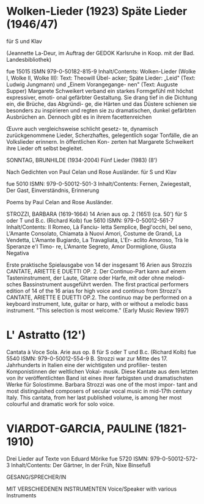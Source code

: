 # Wolken-Lieder (1923) Späte Lieder (1946/47)

für S und Klav

(Jeannette La-Deur, im Auftrag der GEDOK Karlsruhe in Koop. mit der Bad. Landesbibliothek)

fue 15015 ISMN 979-0-50182-815-9 Inhalt/Contents: Wolken-Lieder (Wolke I, Wolke II, Wolke III): Text: Theowill Übel- acker; Späte Lieder: „Leid" (Text: Ludwig Jungmann) und „Einem Vorangegange- nen" (Text: Auguste Supper) Margarete Schweikert verband ein starkes Formgefühl mit höchst expressiver, emoti- onal gefärbter Gestaltung. Sie drang tief in die Dichtung ein, die Brüche, das Abgründi- ge, die Härten und das Düstere schienen sie besonders zu inspirieren und regten sie zu dramatischen, dunkel gefärbten Ausbrüchen an. Dennoch gibt es in ihrem facettenreichen

Œuvre auch vergleichsweise schlicht gesetz- te, dynamisch zurückgenommene Lieder, Scherzhaftes, gelegentlich sogar Tonfälle, die an Volkslieder erinnern. In öffentlichen Kon- zerten hat Margarete Schweikert ihre Lieder oft selbst begleitet.

SONNTAG, BRUNHILDE (1934-2004) Fünf Lieder (1983) (8')

Nach Gedichten von Paul Celan und Rose Ausländer. für S und Klav

fue 5010 ISMN: 979-0-50012-501-3 Inhalt/Contents: Fernen, Zwiegestalt, Der Gast, Einverständnis, Erinnerung

Poems by Paul Celan and Rose Ausländer.

STROZZI, BARBARA (1619-1664) 14 Arien aus op. 2 (1651) (ca. 50') für S oder T und B.c. (Richard Kolb) fue 5610 ISMN: 979-0-50012-561-7 Inhalt/Contents: II Romeo, Là Fanciu- letta Semplice, Begl'occhi, bel seno, L'Amante Consolato, Chiamata à Nuovi Amori, Costume de Grandi, La Vendetta, L'Amante Bugiardo, La Travagliata, L'Er- aclito Amoroso, Trà le Speranze e'l Timo- re, L'Amante Segreto, Amor Dormiglione, Giusta Negativa

Erste praktische Spielausgabe von 14 der insgesamt 16 Arien aus Strozzis CANTATE, ARIETTE E DUETTI OP. 2. Der Continuo-Part kann auf einem Tasteninstrument, der Laute, Gitarre oder Harfe, mit oder ohne melodi- sches Bassinstrument ausgeführt werden. The first practical performers edition of 14 of the 16 arias for high voice and continuo from Strozzi's CANTATE, ARIETTE E DUETTI OP.2. The continuo may be performed on a keyboard instrument, lute, guitar or harp, with or without a melodic bass instrument. "This selection is most welcome." (Early Music Review 1997)

# L' Astratto (12')

Cantata à Voce Sola. Arie aus op. 8 für S oder T und B.c. (Richard Kolb) fue 5540 ISMN: 979-0-50012-554-9 B. Strozzi war zur Mitte des 17. Jahrhunderts in Italien eine der wichtigsten und profilier- testen Komponistinnen der weltlichen Vokal- musik. Diese Kantate aus dem letzten von ihr veröffentlichten Band ist eines ihrer farbigsten und dramatischsten Werke für Solostimme. Barbara Strozzi was one of the most impor- tant and most distinguished composers of secular vocal music in mid-17th century Italy. This cantata, from her last published volume, is among her most colourful and dramatic work for solo voice.

# VIARDOT-GARCIA, PAULINE (1821-1910)

Drei Lieder auf Texte von Eduard Mörike fue 5720 ISMN: 979-0-50012-572-3 Inhalt/Contents: Der Gärtner, In der Früh, Nixe Binsefuß

GESANG/SPRECHER/IN

MIT VERSCHIEDENEN INSTRUMENTEN Voice/Speaker with various Instruments